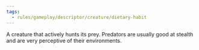 ```yaml
---
tags:
  - rules/gameplay/descriptor/creature/dietary-habit
---
```

A creature that actively hunts its prey. Predators are usually good at stealth and are very perceptive of their environments.